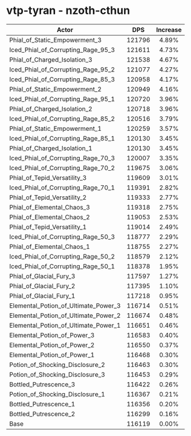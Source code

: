# vtp-tyran - nzoth-cthun
| Actor | DPS | Increase |
|---|:---:|:---:|
|Phial_of_Static_Empowerment_3|121796|4.89%|
|Iced_Phial_of_Corrupting_Rage_95_3|121611|4.73%|
|Phial_of_Charged_Isolation_3|121538|4.67%|
|Iced_Phial_of_Corrupting_Rage_95_2|121077|4.27%|
|Iced_Phial_of_Corrupting_Rage_85_3|120958|4.17%|
|Phial_of_Static_Empowerment_2|120949|4.16%|
|Iced_Phial_of_Corrupting_Rage_95_1|120720|3.96%|
|Phial_of_Charged_Isolation_2|120718|3.96%|
|Iced_Phial_of_Corrupting_Rage_85_2|120516|3.79%|
|Phial_of_Static_Empowerment_1|120259|3.57%|
|Iced_Phial_of_Corrupting_Rage_85_1|120130|3.45%|
|Phial_of_Charged_Isolation_1|120130|3.45%|
|Iced_Phial_of_Corrupting_Rage_70_3|120007|3.35%|
|Iced_Phial_of_Corrupting_Rage_70_2|119675|3.06%|
|Phial_of_Tepid_Versatility_3|119609|3.01%|
|Iced_Phial_of_Corrupting_Rage_70_1|119391|2.82%|
|Phial_of_Tepid_Versatility_2|119333|2.77%|
|Phial_of_Elemental_Chaos_3|119318|2.75%|
|Phial_of_Elemental_Chaos_2|119053|2.53%|
|Phial_of_Tepid_Versatility_1|119014|2.49%|
|Iced_Phial_of_Corrupting_Rage_50_3|118777|2.29%|
|Phial_of_Elemental_Chaos_1|118755|2.27%|
|Iced_Phial_of_Corrupting_Rage_50_2|118579|2.12%|
|Iced_Phial_of_Corrupting_Rage_50_1|118378|1.95%|
|Phial_of_Glacial_Fury_3|117597|1.27%|
|Phial_of_Glacial_Fury_2|117395|1.10%|
|Phial_of_Glacial_Fury_1|117218|0.95%|
|Elemental_Potion_of_Ultimate_Power_3|116714|0.51%|
|Elemental_Potion_of_Ultimate_Power_2|116674|0.48%|
|Elemental_Potion_of_Ultimate_Power_1|116651|0.46%|
|Elemental_Potion_of_Power_3|116583|0.40%|
|Elemental_Potion_of_Power_2|116550|0.37%|
|Elemental_Potion_of_Power_1|116468|0.30%|
|Potion_of_Shocking_Disclosure_2|116463|0.30%|
|Potion_of_Shocking_Disclosure_3|116453|0.29%|
|Bottled_Putrescence_3|116422|0.26%|
|Potion_of_Shocking_Disclosure_1|116367|0.21%|
|Bottled_Putrescence_1|116356|0.20%|
|Bottled_Putrescence_2|116299|0.16%|
|Base|116119|0.00%|
